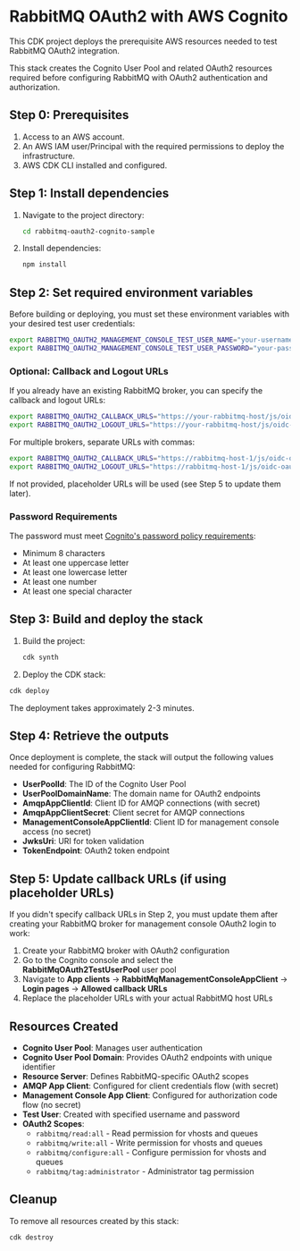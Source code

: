 # RabbitMQ OAuth2 with AWS Cognito

This CDK project deploys the prerequisite AWS resources needed to test RabbitMQ OAuth2 integration.

This stack creates the Cognito User Pool and related OAuth2 resources required before configuring RabbitMQ with OAuth2 authentication and authorization.

## Step 0: Prerequisites

1. Access to an AWS account.
2. An AWS IAM user/Principal with the required permissions to deploy the infrastructure.
3. AWS CDK CLI installed and configured.

## Step 1: Install dependencies

1. Navigate to the project directory:
   ```bash
   cd rabbitmq-oauth2-cognito-sample
   ```

2. Install dependencies:
   ```bash
   npm install
   ```

## Step 2: Set required environment variables

Before building or deploying, you must set these environment variables with your desired test user credentials:

```bash
export RABBITMQ_OAUTH2_MANAGEMENT_CONSOLE_TEST_USER_NAME="your-username"
export RABBITMQ_OAUTH2_MANAGEMENT_CONSOLE_TEST_USER_PASSWORD="your-password"
```

### Optional: Callback and Logout URLs

If you already have an existing RabbitMQ broker, you can specify the callback and logout URLs:

```bash
export RABBITMQ_OAUTH2_CALLBACK_URLS="https://your-rabbitmq-host/js/oidc-oauth/login-callback.html"
export RABBITMQ_OAUTH2_LOGOUT_URLS="https://your-rabbitmq-host/js/oidc-oauth/logout-callback.html"
```

For multiple brokers, separate URLs with commas:

```bash
export RABBITMQ_OAUTH2_CALLBACK_URLS="https://rabbitmq-host-1/js/oidc-oauth/login-callback.html,https://rabbitmq-host-2/js/oidc-oauth/login-callback.html"
export RABBITMQ_OAUTH2_LOGOUT_URLS="https://rabbitmq-host-1/js/oidc-oauth/logout-callback.html,https://rabbitmq-host-2/js/oidc-oauth/logout-callback.html"
```

If not provided, placeholder URLs will be used (see Step 5 to update them later).

### Password Requirements

The password must meet [Cognito's password policy requirements](https://docs.aws.amazon.com/cognito/latest/developerguide/user-pool-settings-policies.html):
- Minimum 8 characters
- At least one uppercase letter
- At least one lowercase letter  
- At least one number
- At least one special character

## Step 3: Build and deploy the stack

1. Build the project:
   ```bash
   cdk synth
   ```

2. Deploy the CDK stack:

```bash
cdk deploy
```

The deployment takes approximately 2-3 minutes.

## Step 4: Retrieve the outputs

Once deployment is complete, the stack will output the following values needed for configuring RabbitMQ:

- **UserPoolId**: The ID of the Cognito User Pool
- **UserPoolDomainName**: The domain name for OAuth2 endpoints
- **AmqpAppClientId**: Client ID for AMQP connections (with secret)
- **AmqpAppClientSecret**: Client secret for AMQP connections
- **ManagementConsoleAppClientId**: Client ID for management console access (no secret)
- **JwksUri**: URI for token validation
- **TokenEndpoint**: OAuth2 token endpoint

## Step 5: Update callback URLs (if using placeholder URLs)

If you didn't specify callback URLs in Step 2, you must update them after creating your RabbitMQ broker for management console OAuth2 login to work:

1. Create your RabbitMQ broker with OAuth2 configuration
2. Go to the Cognito console and select the **RabbitMqOAuth2TestUserPool** user pool
3. Navigate to **App clients** → **RabbitMqManagementConsoleAppClient** → **Login pages** → **Allowed callback URLs**
4. Replace the placeholder URLs with your actual RabbitMQ host URLs

## Resources Created

- **Cognito User Pool**: Manages user authentication
- **Cognito User Pool Domain**: Provides OAuth2 endpoints with unique identifier
- **Resource Server**: Defines RabbitMQ-specific OAuth2 scopes
- **AMQP App Client**: Configured for client credentials flow (with secret)
- **Management Console App Client**: Configured for authorization code flow (no secret)
- **Test User**: Created with specified username and password
- **OAuth2 Scopes**: 
  - `rabbitmq/read:all` - Read permission for vhosts and queues
  - `rabbitmq/write:all` - Write permission for vhosts and queues
  - `rabbitmq/configure:all` - Configure permission for vhosts and queues
  - `rabbitmq/tag:administrator` - Administrator tag permission

## Cleanup

To remove all resources created by this stack:

```bash
cdk destroy
```
